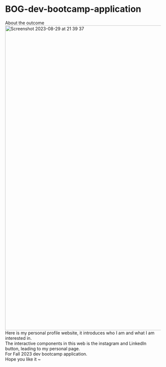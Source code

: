 # BOG-dev-bootcamp-application
About the outcome<br />
<img width="986" alt="Screenshot 2023-08-29 at 21 39 37" src="https://github.com/Luciii0372/BOG-dev-bootcamp-application/assets/143450514/9d11b7f9-ffc2-442a-8840-a822ec6c7149"><br />
Here is my personal profile website, it introduces who I am and what I am interested in.<br />
The interactive components in this web is the instagram and LinkedIn button, leading to my personal page.<br />
For Fall 2023 dev bootcamp application.<br />
Hope you like it ~
